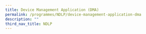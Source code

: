 ```yaml
---
title: Device Management Application (DMA)
permalink: /programmes/NDLP/device-management-application-dma
description: ""
third_nav_title: NDLP
---
```

